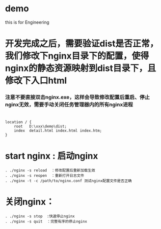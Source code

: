 # demo
this is for Engineering

# 开发完成之后，需要验证dist是否正常，我们修改下nginx目录下的配置，使得nginx的静态资源映射到dist目录下，且修改下入口html

### 注意不要直接双击nginx.exe，这样会导致修改配置后重启、停止nginx无效，需要手动关闭任务管理器内的所有nginx进程

#
	location / {
	    root   D:\xxx\demo\dist;
	    index  detail.html index.html index.htm;
	}

# start nginx : 启动nginx
	. ./nginx -s reload  ：修改配置后重新加载生效
	. ./nginx -s reopen  ：重新打开日志文件
	. ./nginx -t -c /path/to/nginx.conf 测试nginx配置文件是否正确

# 关闭nginx：
	. ./nginx -s stop  :快速停止nginx
	. ./nginx -s quit  ：完整有序的停止nginx